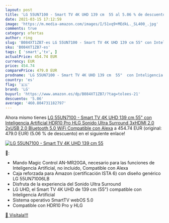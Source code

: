 ```yaml
---
layout: post
title: 'LG 55UN7100 - Smart TV 4K UHD 139 cm  55 al 5.06 % de descuento'
date: 2021-03-15 17:12:59
image: 'https://m.media-amazon.com/images/I/51vq9+MEdkL._SL400_.jpg'
comments: true
category: ofertas
author: ring
slug: 'B084XT1ZB7-es LG 55UN7100 - Smart TV 4K UHD 139 cm 55" con Inteligencia...'
sku: 'B084XT1ZB7-es'
tags: [ 'smart','tv', ]
actualPrice: 454.74 EUR
currency: EUR
price: 454.74
comparePrice: 479.0 EUR
prodname: 'LG 55UN7100 - Smart TV 4K UHD 139 cm  55"  con Inteligencia Artificial  HDR10 Pro  HLG  Sonido Ultra Surround  3xHDMI 2.0  2xUSB 2.0  Bluetooth 5.0  WiFi  Compatible con Alexa'
country: 'es'
flag: '🇪🇸'
brand: 'LG'
buyurl: 'https://www.amazon.es/dp/B084XT1ZB7/?tag=tolees-21'
descuento: '5.06'
average: '460.804731182797'
---
```


Ahora mismo tienes [LG 55UN7100 - Smart TV 4K UHD 139 cm  55"  con Inteligencia Artificial  HDR10 Pro  HLG  Sonido Ultra Surround  3xHDMI 2.0  2xUSB 2.0  Bluetooth 5.0  WiFi  Compatible con Alexa](https://www.amazon.es/dp/B084XT1ZB7/?tag=tolees-21) a 454.74 EUR (original: 479.0 EUR) (5.06 %  de descuento) en el siguiente enlace!

[![LG 55UN7100 - Smart TV 4K UHD 139 cm  55](https://m.media-amazon.com/images/I/51vq9+MEdkL._SL400_.jpg)](https://www.amazon.es/dp/B084XT1ZB7/?tag=tolees-21)

🔎:

- Mando Magic Control AN-MR20GA, necesario para las funciones de Inteligencia Artificial, no incluido, Compatible con Alexa
- Caja reforzada para Amazon (certificación ISTA 6) con diseño genérico LG 55UN71006LB
- Disfruta de la experiencia del Sonido Ultra Surround
- LG UHD, el Smart TV 4K UHD de 139 cm (55") compatible con Inteligencia Artificial
- Sistema operativo SmartTV webOS 5.0
- Compatible con HDR10 Pro y HLG

[🛒 Visítala!!!](https://www.amazon.es/dp/B084XT1ZB7/?tag=tolees-21)
